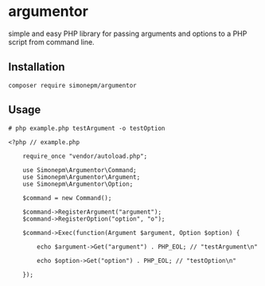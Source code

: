 # argumentor

simple and easy PHP library for passing arguments and options to a PHP script from command line.

## Installation

    composer require simonepm/argumentor

## Usage

    # php example.php testArgument -o testOption

    <?php // example.php
        
        require_once "vendor/autoload.php";

        use Simonepm\Argumentor\Command;
        use Simonepm\Argumentor\Argument;
        use Simonepm\Argumentor\Option;

        $command = new Command();

        $command->RegisterArgument("argument");
        $command->RegisterOption("option", "o");

        $command->Exec(function(Argument $argument, Option $option) {

            echo $argument->Get("argument") . PHP_EOL; // "testArgument\n"

            echo $option->Get("option") . PHP_EOL; // "testOption\n"

        });
